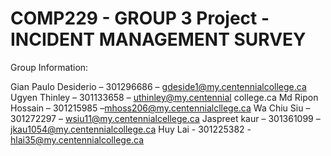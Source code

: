 # COMP229 - GROUP 3 Project - INCIDENT MANAGEMENT SURVEY 

Group Information:

Gian Paulo Desiderio – 301296686 – gdeside1@my.centennialcollege.ca
Ugyen Thinley – 301133658 – uthinley@my.centennial college.ca
Md Ripon Hossain – 301215985 –mhoss206@my.centennialcllege.ca
Wa Chiu Siu – 301272297 – wsiu11@my.centennialcellege.ca
Jaspreet kaur – 301361099 – jkau1054@my.centennialcollege.ca
Huy Lai - 301225382 - hlai35@my.centennialcollege.ca

